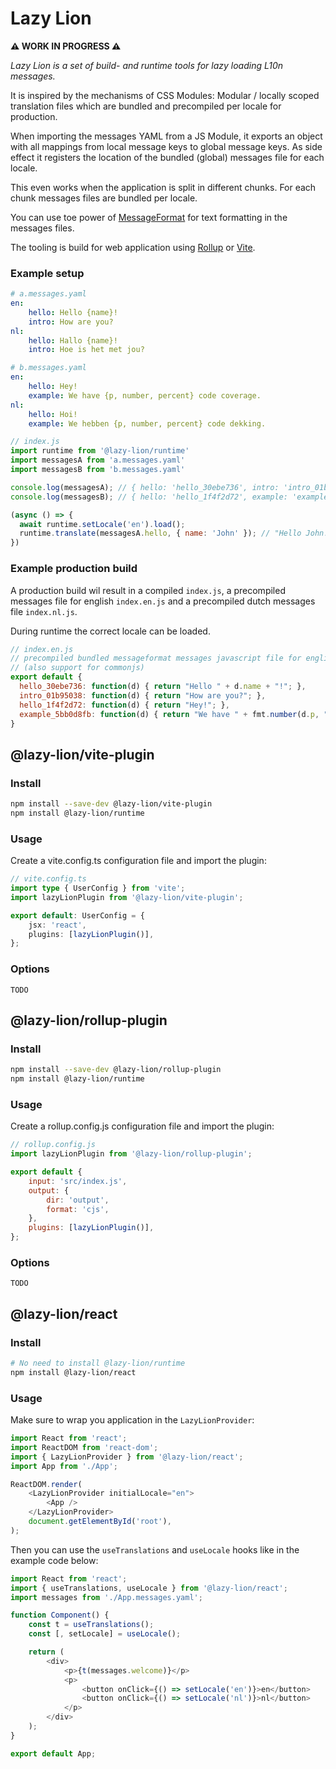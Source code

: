 # Lazy Lion

**⚠️ WORK IN PROGRESS ⚠**

*Lazy Lion is a set of build- and runtime tools for lazy loading L10n messages.*

It is inspired by the mechanisms of CSS Modules: Modular / locally scoped translation files which are bundled and precompiled per locale for production.

When importing the messages YAML from a JS Module, it exports an object with all mappings from local message keys to global message keys. As side effect it registers the location of the bundled (global) messages file for each locale.

This even works when the application is split in different chunks. For each chunk messages files are bundled per locale.

You can use toe power of [MessageFormat](https://www.npmjs.com/package/messageformat) for text formatting in the messages files.

The tooling is build for web application using [Rollup](https://rollupjs.org/guide/en/) or [Vite](https://github.com/vitejs/vite).

### Example setup

```yaml
# a.messages.yaml
en:
    hello: Hello {name}!
    intro: How are you?
nl:
    hello: Hallo {name}!
    intro: Hoe is het met jou?
```

```yaml
# b.messages.yaml
en:
    hello: Hey!
    example: We have {p, number, percent} code coverage.
nl:
    hello: Hoi!
    example: We hebben {p, number, percent} code dekking.
```

```js
// index.js
import runtime from '@lazy-lion/runtime'
import messagesA from 'a.messages.yaml'
import messagesB from 'b.messages.yaml'

console.log(messagesA); // { hello: 'hello_30ebe736', intro: 'intro_01b95038' }
console.log(messagesB); // { hello: 'hello_1f4f2d72', example: 'example_5bb0d8fb' }

(async () => {
  await runtime.setLocale('en').load();
  runtime.translate(messagesA.hello, { name: 'John' }); // "Hello John!"
})
```

### Example production build

A production build wil result in a compiled `index.js`, a precompiled messages file for english `index.en.js` and a precompiled dutch messages file `index.nl.js`.

During runtime the correct locale can be loaded.

```js
// index.en.js
// precompiled bundled messageformat messages javascript file for english
// (also support for commonjs)
export default {
  hello_30ebe736: function(d) { return "Hello " + d.name + "!"; },
  intro_01b95038: function(d) { return "How are you?"; },
  hello_1f4f2d72: function(d) { return "Hey!"; },
  example_5bb0d8fb: function(d) { return "We have " + fmt.number(d.p, "en", (" percent").trim()) + " code coverage."; }
}
```

## @lazy-lion/vite-plugin

### Install

```bash
npm install --save-dev @lazy-lion/vite-plugin
npm install @lazy-lion/runtime
```

### Usage

Create a vite.config.ts configuration file and import the plugin:

```ts
// vite.config.ts
import type { UserConfig } from 'vite';
import lazyLionPlugin from '@lazy-lion/vite-plugin';

export default: UserConfig = {
    jsx: 'react',
    plugins: [lazyLionPlugin()],
};
```

### Options

`TODO`

## @lazy-lion/rollup-plugin

### Install

```bash
npm install --save-dev @lazy-lion/rollup-plugin
npm install @lazy-lion/runtime
```

### Usage

Create a rollup.config.js configuration file and import the plugin:

```js
// rollup.config.js
import lazyLionPlugin from '@lazy-lion/rollup-plugin';

export default {
    input: 'src/index.js',
    output: {
        dir: 'output',
        format: 'cjs',
    },
    plugins: [lazyLionPlugin()],
};
```

### Options

`TODO`

## @lazy-lion/react

### Install

```bash
# No need to install @lazy-lion/runtime
npm install @lazy-lion/react
```

### Usage

Make sure to wrap you application in the `LazyLionProvider`:

```js
import React from 'react';
import ReactDOM from 'react-dom';
import { LazyLionProvider } from '@lazy-lion/react';
import App from './App';

ReactDOM.render(
    <LazyLionProvider initialLocale="en">
        <App />
    </LazyLionProvider>
    document.getElementById('root'),
);
```

Then you can use the `useTranslations` and `useLocale` hooks like in the example code below:

```js
import React from 'react';
import { useTranslations, useLocale } from '@lazy-lion/react';
import messages from './App.messages.yaml';

function Component() {
    const t = useTranslations();
    const [, setLocale] = useLocale();

    return (
        <div>
            <p>{t(messages.welcome)}</p>
            <p>
                <button onClick={() => setLocale('en')}>en</button>
                <button onClick={() => setLocale('nl')}>nl</button>
            </p>
        </div>
    );
}

export default App;
```